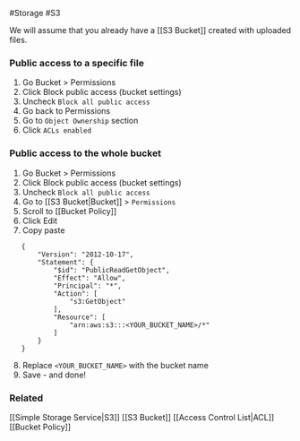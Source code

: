 #Storage #S3 

We will assume that you already have a [[S3 Bucket]] created with uploaded files.
### Public access to a specific file
1. Go Bucket > Permissions
2. Click Block public access (bucket settings)
3. Uncheck `Block all public access`
4. Go back to Permissions
5. Go to `Object Ownership` section
6. Click `ACLs enabled`

### Public access to the whole bucket
1. Go Bucket > Permissions
2. Click Block public access (bucket settings)
3. Uncheck `Block all public access`
4. Go to [[S3 Bucket|Bucket]] > `Permissions`
5. Scroll to [[Bucket Policy]]
6. Click Edit
7. Copy paste
```
   {
	   "Version": "2012-10-17",
	   "Statement": {
		   "$id": "PublicReadGetObject",
		   "Effect": "Allow",
		   "Principal": "*",
		   "Action": [
			   "s3:GetObject"
		   ],
		   "Resource": [
			   "arn:aws:s3:::<YOUR_BUCKET_NAME>/*"
		   ]
	   }
   }

```
8. Replace `<YOUR_BUCKET_NAME>` with the bucket name
9. Save - and done!

### Related
[[Simple Storage Service|S3]]
[[S3 Bucket]]
[[Access Control List|ACL]]
[[Bucket Policy]]